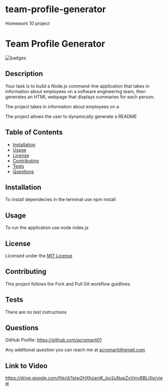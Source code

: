 # team-profile-generator
Homework 10 project


# Team Profile Generator

![badges](https://img.shields.io/badge/license-MIT_License-brightgreen)

## Description
Your task is to build a Node.js command-line application that takes in information about employees on a software engineering team, then generates an HTML webpage that displays summaries for each person. 

The project takes in information about employees on a 

The project allows the user to dynamically generate a README

## Table of Contents

- [Installation](#installation)
- [Usage](#usage)
- [License](#license)
- [Contributing](#contributing)
- [Tests](#tests)
- [Questions](#questions)


## Installation

To install dependecies in the terminal use npm install

## Usage

To run the application use node index.js

## License

Licensed under the <a href="">MIT License</a>

## Contributing

This project follows the Fork and Pull Git workflow guidlines

## Tests

There are no test instructions

## Questions

GitHub Profile: <a href="https://github.com/acromarti01">https://github.com/acromarti01</a>

Any additional question you can reach me at <u>acromarti@gmail.com</u>

## Link to Video

https://drive.google.com/file/d/1stw2HXhzanjK_lsv2uNupZxVmvBBLiXp/view

